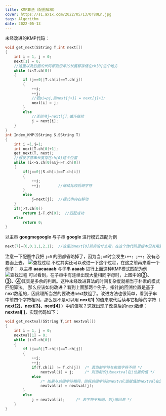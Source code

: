 ```yaml
---
title: KMP算法（配图解释）
cover: https://s1.ax1x.com/2022/05/13/Or80Ln.jpg
tags: Algorithm
date: 2022-05-13
---
```


未经改进的KMP代码：
```c
void get_next(SString T,int next[])
{
    int i = 1, j = 0;
    next[1] = 0;
    //这里以及后面的代码都假设串的长度都存储在ch[0]这个地方
    while (i<T.ch[0])
    {
        if (j==0||T.ch[i]==T.ch[j])
        {
            ++i;
            ++j;
            //若pi=pj,则next[j+1] = next[j]+1;
            next[i] = j;
        }
        else
            //否则令j=next[j],循环继续
            j = next[i];
    } 
}
int Index_KMP(SString S,SString T)
{
    int i =1,j=1;
    int next[T.ch[0]+1];
    get_next(T, next);
    //假设字符串长度存在ch[0]这个位置
    while (i<=S.ch[0]&&j<=T.ch[0])
    {
        if(j==0||S.ch[i]==T.ch[i])
        {
            ++i;
            ++j;        //继续比较后继字符
        }
        else
            j=next[j];  //模式串向右移动
    }
    if(j>T.ch[0])
        return i-T.ch[0];  //匹配成功
    else
        return 0;
}
```

以主串 **googmegoogle** 与子串 **google** 进行模式匹配为例

```c
next[7]={0,0,1,1,2,1};	//这里的next[0]其实没什么用，在这个伪代码里根本没有用到
```
注意一下配图中我把 `j=0` 的图都省略掉了，因为当`j=0`时会发生`i++; j++; `没有必要画上去。
![查找过程](https://img-blog.csdnimg.cn/2071bb86f00946439d49fde210223bdd.jpg?x-oss-process=image/watermark,type_ZmFuZ3poZW5naGVpdGk,shadow_10,text_aHR0cHM6Ly9ibG9nLmNzZG4ubmV0L20wXzQ3NDM1MTU4,size_16,color_FFFFFF,t_70#pic_center)
不过其实还可以改进一下这个过程，在这之前再来看一个例子：
以主串 **aaacaaaab** 与子串 **aaaab** 进行上面这种KMP模式匹配为例
![查找过程](https://img-blog.csdnimg.cn/30cfc8dc6a194aa6a44b2bd23fb81ed4.jpg?x-oss-process=image/watermark,type_ZmFuZ3poZW5naGVpdGk,shadow_10,text_aHR0cHM6Ly9ibG9nLmNzZG4ubmV0L20wXzQ3NDM1MTU4,size_16,color_FFFFFF,t_70#pic_center)
可以看到，在子串中有连续出现大量相同字母时，上图中的**②、③、④**其实是多余的判断。这种未经改进算法的时间复杂度就相当于朴素的模式匹配算法。
那么应该如何改进？看到上面那两个例子，指针j的回溯位置是基于next数组的，因此理所当然的要改进next数组了。改进方法也很简单，看到子串中前四个字符相同，那么是不是可以用 **next[1]** 的值来取代后续与它相等的字符（ **next[2]、next[3]、next[4]** ）中的值呢？这就出现了改良后的next数组：**nextval[ ]**，实现代码如下：

```c
void get_nextval(SString T,int nextval[])
{
    int i = 1, j = 0;
    nextval[1] = 0;
    while (i<T.ch[0])
    {
        if (j==0||T.ch[i]==T.ch[j])
        {
            ++i;
            ++j;
            if(T.ch[i] != T.ch[j])	/* 若当前字符与前缀字符不同 */ 
            	nextval[i] = j;		/* 则当前的j为nextval在i位置的值 */ 
           	else
           		/* 如果与前缀字符相同，则将前缀字符的nextval值赋值给nextval在i位置的值 */
           		nextval[i] = nextval[j];
        }
        else
            j = nextval[i];		/* 若字符不相同，则j值回溯 */  
    }
}
```

